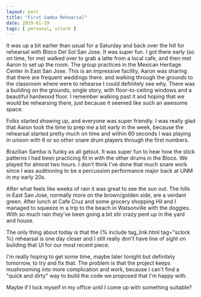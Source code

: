 ```yaml
---
layout: post
title: "First Samba Rehearsal"
date: 2019-01-19
tags: [ personal, sclork ]
---
```


It was up a bit earlier than usual for a Saturday and back over the hill for
rehearsal with Bloco Del Sol San Jose. It was super fun. I got there early
(so on time, for me) walked over to grab a latte from a local cafe, and then
met Aaron to set up the room. The group practices in the Mexican Heritage
Center in East San Jose. This is an impressive facility, Aaron was sharing that
there are frequent weddings there. and walking through the grounds to the
classroom where were to rehearse I could definitely see why. There was a
building on the grounds, single story, with floor-to-ceiling windows and a
beautiful hardwood floor. I remember walking past it and hoping that we would
be rehearsing there, just because it seemed like such an awesome space.

Folks started showing up, and everyone was super friendly. I was really glad
that Aaron took the time to prep me a bit early in the week, because the
rehearsal started pretty much on time and within 60 seconds I was playing in
unison with 6 or so other snare drum players through the first numbers.

Brazilian Samba is funky as all getout. It was super fun to hear how the stick
patterns I had been practicing fit in with the other drums in the Bloco. We
played for almost two hours. I don't think I've done that much snare work since
I was auditioning to be a percussion performance major back at UNM in my early
20s.

After what feels like weeks of rain it was great to see the sun out. The hills
in East San Jose, normally more on the brown/golden side, are a verdant green.
After lunch at Cafe Cruz and some grocery shopping Hil and I managed to squeeze
in a trip to the beach in Watsonville with the doggies. With so much rain
they've been going a bit stir crazy pent up in the yard and house.

The only thing about today is that the {% include tag_link.html tag="sclork %}
rehearsal is one day closer and I still really don't have line of sight on
building that UI for our most recent piece.

I'm really hoping to get some time, maybe later tonight but definitely tomorrow,
to try and fix that. The problem is that the project keeps mushrooming into
more complication and work, because I can't find a "quick and dirty" way to
build the code we proposed that I'm happy with.

Maybe if I lock myself in my office until I come up with something suitable?

